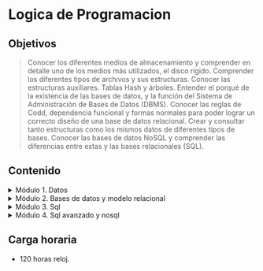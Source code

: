 # Logica de Programacion

## Objetivos

> Conocer los diferentes medios de almacenamiento y comprender en detalle uno de los medios más utilizados, el disco rígido.
> Comprender los diferentes tipos de archivos y sus estructuras. Conocer las estructuras auxiliares. Tablas Hash y árboles.
> Entender el porqué de la existencia de las bases de datos, y la función del Sistema de Administración de Bases de Datos (DBMS).
> Conocer las reglas de Codd, dependencia funcional y formas normales para poder lograr un correcto diseño de una base de datos relacional.
> Crear y consultar tanto estructuras como los mismos datos de diferentes tipos de bases.
> Conocer las bases de datos NoSQL y comprender las diferencias entre estas y las bases relacionales (SQL).

## Contenido

<details>
<summary>Módulo 1. Datos</summary>

Unidad 1. Almacenamiento y archivos
Tema 1. Tipos de almacenamiento
Tema 2. Archivos, tipos de archivos y operaciones básicas
Tema 3. Archivos secuenciales y ordenados
Tema 4. Archivos hash. Función hash. Resolución de conflictos

Unidad 2. Índices y árboles
Tema 1. Archivos de índices
Tema 2. Índices primarios y secundarios
Tema 3. Índices agrupados y multinivel
Tema 4. Árboles avl, b y b+
</details>

<details>
<summary>Módulo 2. Bases de datos y modelo relacional</summary>

Unidad 1. Sistemas de bases de datos y modelos
Tema 1. Modelo de datos y sistemas de base de datos
Tema 2. Modelos jerárquico, de red y relacional
Tema 3 Modelado y diseño de una bd relacional
Tema 4. Reglas de codd y dependencia funcional

Unidad 2. Formas normales
Tema 1. Primera forma normal
Tema 2. Segunda forma normal
Tema 3.Tercera forma normal y forma de boyce-codd
Tema 4. Cuarta forma normal
</details>

<details>
<summary>Módulo 3. Sql</summary>

Unidad 1. Creación de estructura (ddl)
Tema 1. Introducción. Tipos de datos sql
Tema 2. Creación y relaciones entre tablas
Tema 3. Claves primarias, secundarias y foráneas
Tema 4. Índices y vistas

Unidad 2. Consultas y manipulación de datos (dml)
Tema 1. Selección y proyección
Tema 2. Operaciones de conjuntos
Tema 3. Unión entre tables (joins)
Tema 4. Consultas agrupadas u ordenadas
</details>

<details>
<summary>Módulo 4. Sql avanzado y nosql</summary>

Unidad 1. Sql avanzado
Tema 1. Procedimiento almacenado y función
Tema 2. Sql dinámico
Tema 3. Disparadores (triggers)
Tema 4. Manejo de errores

Unidad 2. Bases nosql
Tema 1. Tipos de bases nosql
Tema 2. Creación y consultas en bd nosql
Tema 3. Comparativa sql vs. Nosql
</details>

## Carga horaria
- 120 horas reloj.